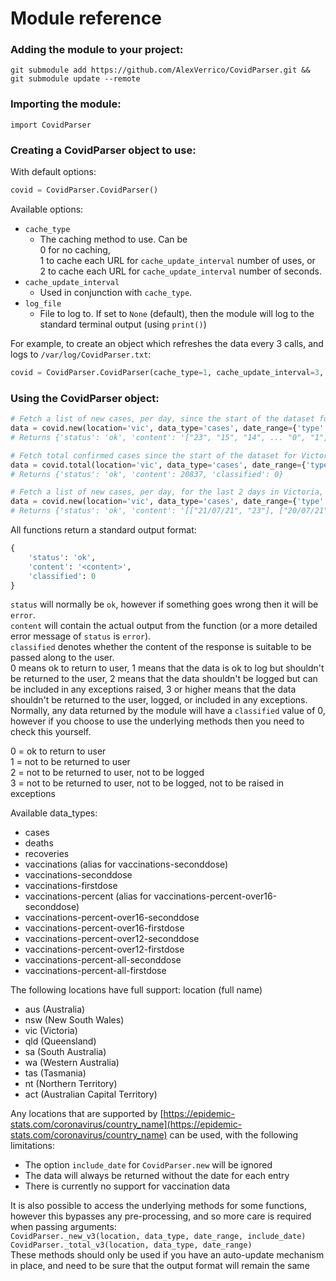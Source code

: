# Module reference

### Adding the module to your project: 

`git submodule add https://github.com/AlexVerrico/CovidParser.git && git submodule update --remote`

### Importing the module:

```
import CovidParser
```

### Creating a CovidParser object to use:

With default options: 
```python
covid = CovidParser.CovidParser()
```  

Available options:

- `cache_type`
    - The caching method to use. Can be  
      0 for no caching,   
      1 to cache each URL for `cache_update_interval` number of uses, or   
      2 to cache each URL for `cache_update_interval` number of seconds.
- `cache_update_interval`
    - Used in conjunction with `cache_type`.
- `log_file`
    - File to log to. If set to `None` (default), then the module will log to the standard terminal output (using `print()`)
    
For example, to create an object which refreshes the data every 3 calls, and logs to `/var/log/CovidParser.txt`:
```python
covid = CovidParser.CovidParser(cache_type=1, cache_update_interval=3, log_file='/var/log/CovidParser.txt')
```

### Using the CovidParser object:
 
```python
# Fetch a list of new cases, per day, since the start of the dataset for Victoria, and don't include the date of each entry in the output:
data = covid.new(location='vic', data_type='cases', date_range={'type': 'all'}, include_date=False)
# Returns {'status': 'ok', 'content': '["23", "15", "14", ... "0", "1", "0"]', 'classified': 0}

# Fetch total confirmed cases since the start of the dataset for Victoria:  
data = covid.total(location='vic', data_type='cases', date_range={'type': 'all'})
# Returns {'status': 'ok', 'content': 20837, 'classified': 0}

# Fetch a list of new cases, per day, for the last 2 days in Victoria, and include the date with each entry:
data = covid.new(location='vic', data_type='cases', date_range={'type': 'days', 'value': 30}, include_date=True)
# Returns {'status': 'ok', 'content': '[["21/07/21", "23"], ["20/07/21", "15"]]', 'classified': 0}
```

All functions return a standard output format:
```python
{
    'status': 'ok',
    'content': '<content>',
    'classified': 0
}
```

`status` will normally be `ok`, however if something goes wrong then it will be `error`.  
`content` will contain the actual output from the function (or a more detailed error message of `status` is `error`).  
`classified` denotes whether the content of the response is suitable to be passed along to the user.  
0 means ok to return to user, 1 means that the data is ok to log but shouldn't be returned to the user, 2 means that the data shouldn't be logged but can be included in any exceptions raised, 3 or higher means that the data shouldn't be returned to the user, logged, or included in any exceptions.  
Normally, any data returned by the module will have a `classified` value of 0, however if you choose to use the underlying methods then you need to check this yourself.


0 = ok to return to user  
1 = not to be returned to user  
2 = not to be returned to user, not to be logged  
3 = not to be returned to user, not to be logged, not to be raised in exceptions  

Available data_types:
- cases
- deaths
- recoveries
- vaccinations (alias for vaccinations-seconddose)
- vaccinations-seconddose
- vaccinations-firstdose
- vaccinations-percent (alias for vaccinations-percent-over16-seconddose)
- vaccinations-percent-over16-seconddose
- vaccinations-percent-over16-firstdose
- vaccinations-percent-over12-seconddose
- vaccinations-percent-over12-firstdose
- vaccinations-percent-all-seconddose
- vaccinations-percent-all-firstdose

The following locations have full support:
location (full name)
- aus (Australia)
- nsw (New South Wales)
- vic (Victoria)
- qld (Queensland)
- sa (South Australia)
- wa (Western Australia)
- tas (Tasmania)
- nt (Northern Territory)
- act (Australian Capital Territory)

Any locations that are supported by [https://epidemic-stats.com/coronavirus/country_name](https://epidemic-stats.com/coronavirus/country_name) can be used, with the following limitations:
- The option `include_date` for `CovidParser.new` will be ignored
- The data will always be returned without the date for each entry
- There is currently no support for vaccination data

It is also possible to access the underlying methods for some functions, however this bypasses any pre-processing, and so more care is required when passing arguments:  
`CovidParser._new_v3(location, data_type, date_range, include_date)`  
`CovidParser._total_v3(location, data_type, date_range)`  
These methods should only be used if you have an auto-update mechanism in place, and need to be sure that the output format will remain the same  

